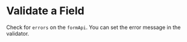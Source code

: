 # Validate a Field

Check for `errors` on the `formApi`. You can set the error message in the validator.
